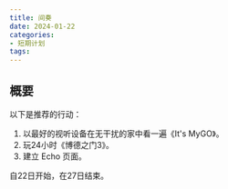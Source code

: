 ```yaml
---
title: 间奏
date: 2024-01-22
categories:
- 短期计划
tags:
---
```


## 概要

以下是推荐的行动：

1. 以最好的视听设备在无干扰的家中看一遍《It's MyGO》。
2. 玩24小时《博德之门3》。
3. 建立 Echo 页面。

自22日开始，在27日结束。
